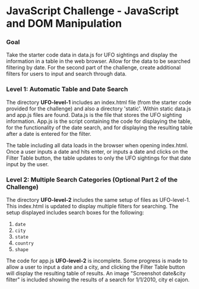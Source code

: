 # JavaScript Challenge - JavaScript and DOM Manipulation

### Goal  
Take the starter code data in data.js for UFO sightings and display the information in a table in the web browser. Allow for the data to be searched filtering by date. For the second part of the challenge, create additional filters for users to input and search through data.

### Level 1: Automatic Table and Date Search
The directory **UFO-level-1** includes an index.html file (from the starter code provided for the challenge) and also a directory 'static'. Within static data.js and app.js files are found. Data.js is the file that stores the UFO sighting information. App.js is the script containing the code for displaying the table, for the functionality of the date search, and for displaying the resulting table after a date is entered for the filter. 

The table including all data loads in the browser when opening index.html. Once a user inputs a date and hits enter, or inputs a date and clicks on the Filter Table button, the table updates to only the UFO sightings for that date input by the user.


### Level 2: Multiple Search Categories (Optional Part 2 of the Challenge)
The directory **UFO-level-2** includes the same setup of files as UFO-level-1. This index.html is updated to display multiple filters for searching. The setup displayed includes search boxes for the following:

  1. `date`
  2. `city`
  3. `state`
  4. `country`
  5. `shape`  

The code for app.js **UFO-level-2** is incomplete. Some progress is made to allow a user to input a date and a city, and clicking the Filter Table button will display the resulting table of results. An image "Screenshot date&city filter" is included showing the results of a search for 1/1/2010, city el cajon.

